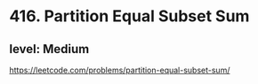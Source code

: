 # 416. Partition Equal Subset Sum
## level: Medium

https://leetcode.com/problems/partition-equal-subset-sum/
